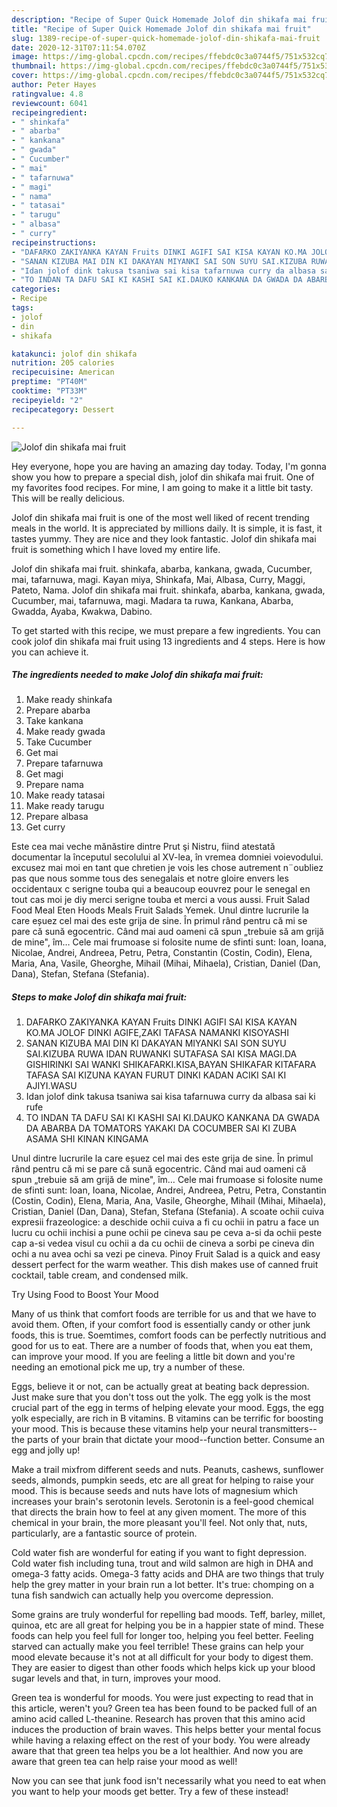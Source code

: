 ```yaml
---
description: "Recipe of Super Quick Homemade Jolof din shikafa mai fruit"
title: "Recipe of Super Quick Homemade Jolof din shikafa mai fruit"
slug: 1389-recipe-of-super-quick-homemade-jolof-din-shikafa-mai-fruit
date: 2020-12-31T07:11:54.070Z
image: https://img-global.cpcdn.com/recipes/ffebdc0c3a0744f5/751x532cq70/jolof-din-shikafa-mai-fruit-recipe-main-photo.jpg
thumbnail: https://img-global.cpcdn.com/recipes/ffebdc0c3a0744f5/751x532cq70/jolof-din-shikafa-mai-fruit-recipe-main-photo.jpg
cover: https://img-global.cpcdn.com/recipes/ffebdc0c3a0744f5/751x532cq70/jolof-din-shikafa-mai-fruit-recipe-main-photo.jpg
author: Peter Hayes
ratingvalue: 4.8
reviewcount: 6041
recipeingredient:
- " shinkafa"
- " abarba"
- " kankana"
- " gwada"
- " Cucumber"
- " mai"
- " tafarnuwa"
- " magi"
- " nama"
- " tatasai"
- " tarugu"
- " albasa"
- " curry"
recipeinstructions:
- "DAFARKO ZAKIYANKA KAYAN Fruits DINKI AGIFI SAI KISA KAYAN KO.MA JOLOF DINKI AGIFE,ZAKI TAFASA NAMANKI KISOYASHI"
- "SANAN KIZUBA MAI DIN KI DAKAYAN MIYANKI SAI SON SUYU SAI.KIZUBA RUWA IDAN RUWANKI SUTAFASA SAI KISA MAGI.DA GISHIRINKI SAI WANKI SHIKAFARKI.KISA,BAYAN SHIKAFAR KITAFARA TAFASA SAI KIZUNA KAYAN FURUT DINKI KADAN ACIKI SAI KI AJIYI.WASU"
- "Idan jolof dink takusa tsaniwa sai kisa tafarnuwa curry da albasa sai ki rufe"
- "TO INDAN TA DAFU SAI KI KASHI SAI KI.DAUKO KANKANA DA GWADA DA ABARBA DA TOMATORS YAKAKI DA COCUMBER SAI KI ZUBA ASAMA SHI KINAN KINGAMA"
categories:
- Recipe
tags:
- jolof
- din
- shikafa

katakunci: jolof din shikafa 
nutrition: 205 calories
recipecuisine: American
preptime: "PT40M"
cooktime: "PT33M"
recipeyield: "2"
recipecategory: Dessert

---
```



![Jolof din shikafa mai fruit](https://img-global.cpcdn.com/recipes/ffebdc0c3a0744f5/751x532cq70/jolof-din-shikafa-mai-fruit-recipe-main-photo.jpg)

Hey everyone, hope you are having an amazing day today. Today, I'm gonna show you how to prepare a special dish, jolof din shikafa mai fruit. One of my favorites food recipes. For mine, I am going to make it a little bit tasty. This will be really delicious.

Jolof din shikafa mai fruit is one of the most well liked of recent trending meals in the world. It is appreciated by millions daily. It is simple, it is fast, it tastes yummy. They are nice and they look fantastic. Jolof din shikafa mai fruit is something which I have loved my entire life.

Jolof din shikafa mai fruit. shinkafa, abarba, kankana, gwada, Cucumber, mai, tafarnuwa, magi. Kayan miya, Shinkafa, Mai, Albasa, Curry, Maggi, Pateto, Nama. Jolof din shikafa mai fruit. shinkafa, abarba, kankana, gwada, Cucumber, mai, tafarnuwa, magi. Madara ta ruwa, Kankana, Abarba, Gwadda, Ayaba, Kwakwa, Dabino.


To get started with this recipe, we must prepare a few ingredients. You can cook jolof din shikafa mai fruit using 13 ingredients and 4 steps. Here is how you can achieve it.

<!--inarticleads1-->

##### The ingredients needed to make Jolof din shikafa mai fruit:

1. Make ready  shinkafa
1. Prepare  abarba
1. Take  kankana
1. Make ready  gwada
1. Take  Cucumber
1. Get  mai
1. Prepare  tafarnuwa
1. Get  magi
1. Prepare  nama
1. Make ready  tatasai
1. Make ready  tarugu
1. Prepare  albasa
1. Get  curry


Este cea mai veche mănăstire dintre Prut şi Nistru, fiind atestată documentar la începutul secolului al XV-lea, în vremea domniei voievodului. excusez mai moi en tant que chretien je vois les chose autrement n¨oubliez pas que nous somme tous des senegalais et notre gloire envers les occidentaux c serigne touba qui a beaucoup eouvrez pour le senegal en tout cas moi je diy merci serigne touba et merci a vous aussi. Fruit Salad Food Meal Eten Hoods Meals Fruit Salads Yemek. Unul dintre lucrurile la care eșuez cel mai des este grija de sine. În primul rând pentru că mi se pare că sună egocentric. Când mai aud oameni că spun „trebuie să am grijă de mine&#34;, îm… Cele mai frumoase si folosite nume de sfinti sunt: Ioan, Ioana, Nicolae, Andrei, Andreea, Petru, Petra, Constantin (Costin, Codin), Elena, Maria, Ana, Vasile, Gheorghe, Mihail (Mihai, Mihaela), Cristian, Daniel (Dan, Dana), Stefan, Stefana (Stefania). 

<!--inarticleads2-->

##### Steps to make Jolof din shikafa mai fruit:

1. DAFARKO ZAKIYANKA KAYAN Fruits DINKI AGIFI SAI KISA KAYAN KO.MA JOLOF DINKI AGIFE,ZAKI TAFASA NAMANKI KISOYASHI
1. SANAN KIZUBA MAI DIN KI DAKAYAN MIYANKI SAI SON SUYU SAI.KIZUBA RUWA IDAN RUWANKI SUTAFASA SAI KISA MAGI.DA GISHIRINKI SAI WANKI SHIKAFARKI.KISA,BAYAN SHIKAFAR KITAFARA TAFASA SAI KIZUNA KAYAN FURUT DINKI KADAN ACIKI SAI KI AJIYI.WASU
1. Idan jolof dink takusa tsaniwa sai kisa tafarnuwa curry da albasa sai ki rufe
1. TO INDAN TA DAFU SAI KI KASHI SAI KI.DAUKO KANKANA DA GWADA DA ABARBA DA TOMATORS YAKAKI DA COCUMBER SAI KI ZUBA ASAMA SHI KINAN KINGAMA


Unul dintre lucrurile la care eșuez cel mai des este grija de sine. În primul rând pentru că mi se pare că sună egocentric. Când mai aud oameni că spun „trebuie să am grijă de mine&#34;, îm… Cele mai frumoase si folosite nume de sfinti sunt: Ioan, Ioana, Nicolae, Andrei, Andreea, Petru, Petra, Constantin (Costin, Codin), Elena, Maria, Ana, Vasile, Gheorghe, Mihail (Mihai, Mihaela), Cristian, Daniel (Dan, Dana), Stefan, Stefana (Stefania). A scoate ochii cuiva expresii frazeologice: a deschide ochii cuiva a fi cu ochii in patru a face un lucru cu ochii inchisi a pune ochii pe cineva sau pe ceva a-si da ochii peste cap a-si vedea visul cu ochii a da cu ochii de cineva a sorbi pe cineva din ochi a nu avea ochi sa vezi pe cineva. Pinoy Fruit Salad is a quick and easy dessert perfect for the warm weather. This dish makes use of canned fruit cocktail, table cream, and condensed milk. 

Try Using Food to Boost Your Mood


Many of us think that comfort foods are terrible for us and that we have to avoid them. Often, if your comfort food is essentially candy or other junk foods, this is true. Soemtimes, comfort foods can be perfectly nutritious and good for us to eat. There are a number of foods that, when you eat them, can improve your mood. If you are feeling a little bit down and you're needing an emotional pick me up, try a number of these.

Eggs, believe it or not, can be actually great at beating back depression. Just make sure that you don't toss out the yolk. The egg yolk is the most crucial part of the egg in terms of helping elevate your mood. Eggs, the egg yolk especially, are rich in B vitamins. B vitamins can be terrific for boosting your mood. This is because these vitamins help your neural transmitters--the parts of your brain that dictate your mood--function better. Consume an egg and jolly up!

Make a trail mixfrom different seeds and nuts. Peanuts, cashews, sunflower seeds, almonds, pumpkin seeds, etc are all great for helping to raise your mood. This is because seeds and nuts have lots of magnesium which increases your brain's serotonin levels. Serotonin is a feel-good chemical that directs the brain how to feel at any given moment. The more of this chemical in your brain, the more pleasant you'll feel. Not only that, nuts, particularly, are a fantastic source of protein.

Cold water fish are wonderful for eating if you want to fight depression. Cold water fish including tuna, trout and wild salmon are high in DHA and omega-3 fatty acids. Omega-3 fatty acids and DHA are two things that truly help the grey matter in your brain run a lot better. It's true: chomping on a tuna fish sandwich can actually help you overcome depression. 

Some grains are truly wonderful for repelling bad moods. Teff, barley, millet, quinoa, etc are all great for helping you be in a happier state of mind. These foods can help you feel full for longer too, helping you feel better. Feeling starved can actually make you feel terrible! These grains can help your mood elevate because it's not at all difficult for your body to digest them. They are easier to digest than other foods which helps kick up your blood sugar levels and that, in turn, improves your mood.

Green tea is wonderful for moods. You were just expecting to read that in this article, weren't you? Green tea has been found to be packed full of an amino acid called L-theanine. Research has proven that this amino acid induces the production of brain waves. This helps better your mental focus while having a relaxing effect on the rest of your body. You were already aware that that green tea helps you be a lot healthier. And now you are aware that green tea can help raise your mood as well!

Now you can see that junk food isn't necessarily what you need to eat when you want to help your moods get better. Try a few of these instead!

